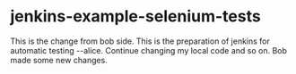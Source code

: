 # jenkins-example-selenium-tests
This is the change from bob side.
This is the preparation of jenkins for automatic testing --alice.
Continue changing my local code and so on. 
Bob made some new changes.
